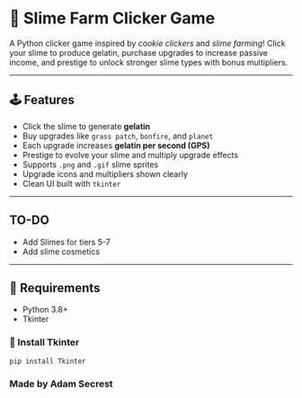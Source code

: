 # 🧪 Slime Farm Clicker Game

A Python clicker game inspired by *cookie clickers* and *slime farming*! Click your slime to produce gelatin, purchase upgrades to increase passive income, and prestige to unlock stronger slime types with bonus multipliers.

---

## 🕹️ Features

- Click the slime to generate **gelatin**
- Buy upgrades like `grass patch`, `bonfire`, and `planet`
- Each upgrade increases **gelatin per second (GPS)**
- Prestige to evolve your slime and multiply upgrade effects
- Supports `.png` and `.gif` slime sprites
- Upgrade icons and multipliers shown clearly
- Clean UI built with `tkinter`

---
## TO-DO
- Add Slimes for tiers 5-7
- Add slime cosmetics
---
## 🧰 Requirements

- Python 3.8+
- Tkinter

### 🔧 Install Tkinter

```bash
pip install Tkinter
```

### Made by Adam Secrest
